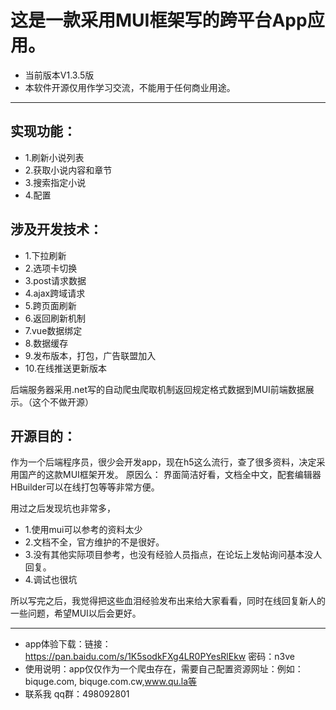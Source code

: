 # 这是一款采用MUI框架写的跨平台App应用。
- 当前版本V1.3.5版
- 本软件开源仅用作学习交流，不能用于任何商业用途。

----------

## 实现功能：

* 1.刷新小说列表
* 2.获取小说内容和章节
* 3.搜索指定小说
* 4.配置

## 涉及开发技术：

* 1.下拉刷新
* 2.选项卡切换
* 3.post请求数据
* 4.ajax跨域请求
* 5.跨页面刷新
* 6.返回刷新机制
* 7.vue数据绑定
* 8.数据缓存
* 9.发布版本，打包，广告联盟加入
* 10.在线推送更新版本

后端服务器采用.net写的自动爬虫爬取机制返回规定格式数据到MUI前端数据展示。（这个不做开源）

## 开源目的：
作为一个后端程序员，很少会开发app，现在h5这么流行，查了很多资料，决定采用国产的这款MUI框架开发。
原因么：
界面简洁好看，文档全中文，配套编辑器HBuilder可以在线打包等等非常方便。

用过之后发现坑也非常多，
* 1.使用mui可以参考的资料太少
* 2.文档不全，官方维护的不是很好。
* 3.没有其他实际项目参考，也没有经验人员指点，在论坛上发帖询问基本没人回复。
* 4.调试也很坑

所以写完之后，我觉得把这些血泪经验发布出来给大家看看，同时在线回复新人的一些问题，希望MUI以后会更好。

----------
- app体验下载：链接：https://pan.baidu.com/s/1K5sodkFXg4LR0PYesRlEkw 密码：n3ve
- 使用说明：app仅仅作为一个爬虫存在，需要自己配置资源网址：例如：biquge.com, biquge.com.cw,www.qu.la等
- 联系我 qq群：498092801
